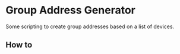 # Group Address Generator
Some scripting to create group addresses based on a list of devices.

## How to
